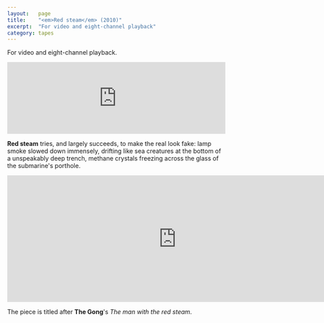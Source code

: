 ```yaml
---
layout:   page
title:    "<em>Red steam</em> (2010)"
excerpt:  "For video and eight-channel playback"
category: tapes
---
```


For video and eight-channel playback.

<p><iframe width="100%" height="166" scrolling="no" frameborder="no" src="https://w.soundcloud.com/player/?url=http%3A%2F%2Fapi.soundcloud.com%2Ftracks%2F93151300&amp;color=ff6600&amp;auto_play=false&amp;show_artwork=false"></iframe></p>

**Red steam** tries, and largely succeeds, to make the real look fake: lamp
smoke slowed down immensely, drifting like sea creatures at the bottom of a
unspeakably deep trench, methane crystals freezing across the glass of the
submarine's porthole.

<p><iframe src="http://player.vimeo.com/video/66607462" width="780" height="293" frameborder="0" webkitAllowFullScreen mozallowfullscreen allowFullScreen></iframe></p>

The piece is titled after **The Gong**'s *The man with the red steam*.